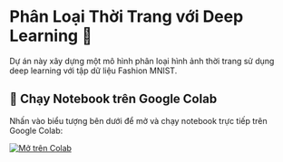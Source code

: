 # Phân Loại Thời Trang với Deep Learning 👕
Dự án này xây dựng một mô hình phân loại hình ảnh thời trang sử dụng deep learning với tập dữ liệu Fashion MNIST.

## 📓 Chạy Notebook trên Google Colab

Nhấn vào biểu tượng bên dưới để mở và chạy notebook trực tiếp trên Google Colab:

[![Mở trên Colab](https://colab.research.google.com/assets/colab-badge.svg)](https://colab.research.google.com/github/lamminhtran/Fashion-Classifier-DL/blob/main/fashion-classifier.ipynb)
